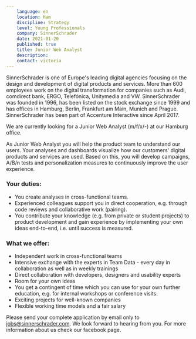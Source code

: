 ```yaml
---
    language: en
    location: Ham
    discipline: Strategy
    level: Young Professionals
    company: SinnerSchrader
    date: 2021-01-20
    published: true
    title: Junior Web Analyst
    description:
    contact: victoria
---
```

SinnerSchrader is one of Europe's leading digital agencies focusing on the design and development of digital products and services. More than 600 employees work on the digital transformation for companies such as Audi, comdirect bank, ERGO, Telefónica, Unitymedia and VW. SinnerSchrader was founded in 1996, has been listed on the stock exchange since 1999 and has offices in Hamburg, Berlin, Frankfurt am Main, Munich and Prague. SinnerSchrader has been part of Accenture Interactive since April 2017.

We are currently looking for a Junior Web Analyst (m/f/x/-) at our Hamburg office.

As Junior Web Analyst you will help the product team to understand our users. Your analyses and dashboards visualize how our customers' digital products and services are used. Based on this, you will develop campaigns, A/B/n tests and personalization measures to continuously improve the user experience.

### Your duties:

- You create analyses in cross-functional teams.
- Experienced colleagues support you in direct cooperation, e.g. through code reviews and collaborative work (pairing).
- You contribute your knowledge (e.g. from private or student projects) to product development and gain experience by implementing your own ideas end-to-end, i.e. until success is measured.

### What we offer:

- Independent work in cross-functional teams
- Intensive exchange with the experts in Team Data - every day in collaboration as well as in weekly trainings
- Direct collaboration with developers, designers and usability experts
- Room for your own ideas
- You get a contingent of time which you can use for your own further education, e.g. for internal workshops or conference visits.             
- Exciting projects for well-known companies
- Flexible working time models and a fair salary

Please send your complete application by email only to <jobs@sinnerschrader.com>. We look forward to hearing from you. For more information about us check our facebook page. 
